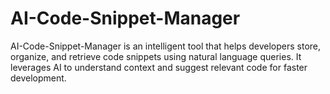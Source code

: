 # AI-Code-Snippet-Manager
AI-Code-Snippet-Manager is an intelligent tool that helps developers store, organize, and retrieve code snippets using natural language queries. It leverages AI to understand context and suggest relevant code for faster development.

